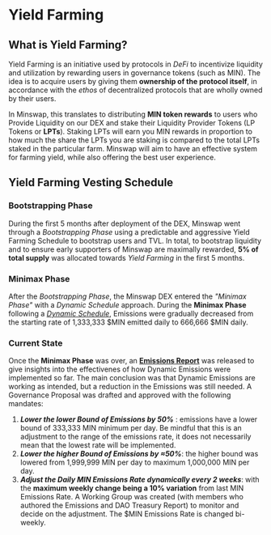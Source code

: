 # Yield Farming

## What is Yield Farming?

Yield Farming is an initiative used by protocols in _DeFi_ to incentivize liquidity and utilization by rewarding users in governance tokens (such as MIN). The idea is to acquire users by giving them **ownership of the protocol itself**, in accordance with the _ethos_ of decentralized protocols that are wholly owned by their users.

In Minswap, this translates to distributing **MIN token rewards** to users who Provide Liquidity on our DEX and stake their Liquidity Provider Tokens (LP Tokens or **LPTs**). Staking LPTs will earn you MIN rewards in proportion to how much the share the LPTs you are staking is compared to the total LPTs staked in the particular farm. Minswap will aim to have an effective system for farming yield, while also offering the best user experience.

## **Yield Farming Vesting Schedule**

### Bootstrapping Phase&#x20;

During the first 5 months after deployment of the DEX, Minswap went through a _Bootstrapping Phase_ using a predictable and aggressive Yield Farming Schedule to bootstrap users and TVL. In total, to bootstrap liquidity and to ensure early supporters of Minswap are maximally rewarded, **5% of total supply** was allocated towards _Yield Farming_ in the first 5 months.&#x20;

### **Minimax** Phase&#x20;

After the _Bootstrapping Phase_, the Minswap DEX entered the _"Minimax Phase"_ with a _Dynamic Schedule_ approach. During the  **Minimax Phase** following a [_Dynamic Schedule_](https://minswap-labs.medium.com/minomics-research-part-2-introducing-dynamic-emission-schedules-974783ef1f8d), Emissions were gradually decreased from the starting rate of 1,333,333 $MIN emitted daily to 666,666 $MIN daily. &#x20;

### **Current State**&#x20;

Once the **Minimax Phase** was over, an [**Emissions Report**](https://minswap.org/storage/2023/06/31-3-2023\_Emissions\_and\_Treasury\_Report.pdf) was released to give insights into the effectivenes of how Dynamic Emissions were implemented so far. The main conclusion was that Dynamic Emissions are working as intended, but a reduction in the Emissions was still needed. A Governance Proposal was drafted and approved with the following mandates:

1. _**Lower the lower Bound of Emissions by 50%**_ : emissions have a lower bound of 333,333 MIN minimum per day. Be mindful that this is an adjustment to the range of the emissions rate, it does not necessarily mean that the lowest rate will be implemented.
2. _**Lower the higher Bound of Emissions by ≈50%**_: the higher bound was lowered from 1,999,999 MIN per day to maximum 1,000,000 MIN per day.
3. _**Adjust the Daily MIN Emissions Rate dynamically every 2 weeks**_: with the **maximum weekly change being a 10% variation** from last MIN Emissions Rate. A Working Group was created (with members who authored the Emissions and DAO Treasury Report) to monitor and decide on the adjustment. The $MIN Emissions Rate is changed bi-weekly.&#x20;







